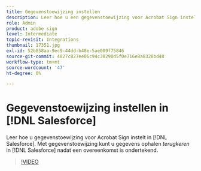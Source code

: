 ```yaml
---
title: Gegevenstoewijzing instellen
description: Leer hoe u een gegevenstoewijzing voor Acrobat Sign instelt in [!DNL Salesforce]
role: Admin
product: adobe sign
level: Intermediate
topic-revisit: Integrations
thumbnail: 17351.jpg
exl-id: 52b858aa-9ec9-44dd-b48e-5ae009f75846
source-git-commit: 4827c827ee06c94c38290d5f0e716e8a8328bd48
workflow-type: tm+mt
source-wordcount: '47'
ht-degree: 0%

---
```


# Gegevenstoewijzing instellen in [!DNL Salesforce]

Leer hoe u gegevenstoewijzing voor Acrobat Sign instelt in [!DNL Salesforce]. Met gegevenstoewijzing kunt u gegevens ophalen _terugkeren_ in [!DNL Salesforce] nadat een overeenkomst is ondertekend.

>[!VIDEO](https://video.tv.adobe.com/v/3409073?hidetitle=true)
